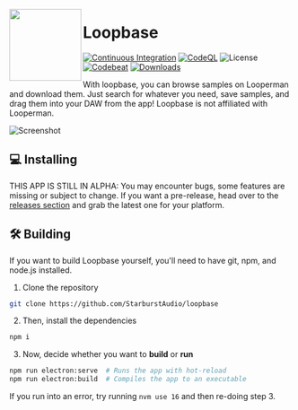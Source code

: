 <p>
  <img src="https://raw.githubusercontent.com/StarburstAudio/loopbase/main/public/icons/png/256x256.png" align="left" width="128px">
</p>

# Loopbase

[![Continuous Integration](https://github.com/StarburstAudio/loopbase/actions/workflows/CI.yml/badge.svg)](https://github.com/StarburstAudio/loopbase/actions/workflows/CI.yml)
[![CodeQL](https://github.com/StarburstAudio/loopbase/actions/workflows/codeql-analysis.yml/badge.svg)](https://github.com/StarburstAudio/loopbase/actions/workflows/codeql-analysis.yml)
![License](https://img.shields.io/github/license/StarburstAudio/loopbase)
[![Codebeat](https://codebeat.co/badges/760770d0-04c6-4f13-99f9-8ef3e23199ea)](https://codebeat.co/projects/github-com-starburstaudio-loopbase-main)
[![Downloads](https://img.shields.io/github/downloads/StarburstAudio/loopbase/total)](https://github.com/StarburstAudio/loopbase/releases)

With loopbase, you can browse samples on Looperman and download them. Just search for whatever you need, save samples, and drag them into your DAW from the app! Loopbase is not affiliated with Looperman.

![Screenshot](https://user-images.githubusercontent.com/68156346/161435777-439a4893-a842-425e-b7cc-249d031e4503.png)

## 💻 Installing

THIS APP IS STILL IN ALPHA: You may encounter bugs, some features are missing or subject to change. If you want a pre-release, head over to the [releases section](https://github.com/StarburstAudio/loopbase/releases) and grab the latest one for your platform.

## 🛠️ Building

If you want to build Loopbase yourself, you'll need to have git, npm, and node.js installed.

1. Clone the repository

```sh
git clone https://github.com/StarburstAudio/loopbase
```

2. Then, install the dependencies

```sh
npm i
```

3. Now, decide whether you want to **build** or **run**

```sh
npm run electron:serve  # Runs the app with hot-reload
npm run electron:build  # Compiles the app to an executable
```

If you run into an error, try running `nvm use 16` and then re-doing step 3.

